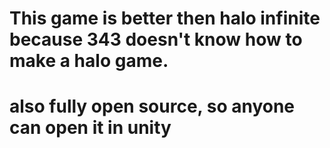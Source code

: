# This game is better then halo infinite because 343 doesn't know how to make a halo game.
# also fully open source, so anyone can open it in unity
